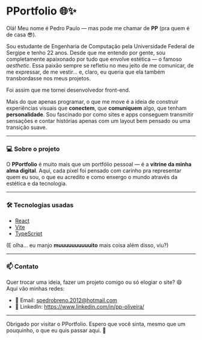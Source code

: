 # PPortfolio 🌐✨

Olá! Meu nome é Pedro Paulo — mas pode me chamar de **PP** (pra quem é de casa 😎).

Sou estudante de Engenharia de Computação pela Universidade Federal de Sergipe e tenho 22 anos. Desde que me entendo por gente, sou completamente apaixonado por tudo que envolve estética — o famoso _aesthetic_. Essa paixão sempre se refletiu no meu jeito de me comunicar, de me expressar, de me vestir... e, claro, eu queria que ela também transbordasse nos meus projetos.

Foi assim que me tornei desenvolvedor front-end.

Mais do que apenas programar, o que me move é a ideia de construir experiências visuais que **conectem**, que **comuniquem** algo, que tenham **personalidade**. Sou fascinado por como sites e apps conseguem transmitir sensações e contar histórias apenas com um layout bem pensado ou uma transição suave.

---

### 💻 Sobre o projeto

O **PPortfolio** é muito mais que um portfólio pessoal — é a **vitrine da minha alma digital**. Aqui, cada pixel foi pensado com carinho pra representar quem eu sou, o que eu acredito e como enxergo o mundo através da estética e da tecnologia.

---

### 🛠️ Tecnologias usadas

- [React](https://reactjs.org/)
- [Vite](https://vitejs.dev/)
- [TypeScript](https://www.typescriptlang.org/)

(E olha... eu manjo **muuuuuuuuuuito** mais coisa além disso, viu?)

---

### 📫 Contato

Quer trocar uma ideia, fazer um projeto comigo ou só elogiar o site? 😄  
Aqui vão minhas redes:

- 📧 Email: spedrobreno.2012@hotmail.com
- 💼 LinkedIn: https://www.linkedin.com/in/pp-oliveira/

---

Obrigado por visitar o PPortfolio. Espero que você sinta, mesmo que um pouquinho, o que eu quis passar aqui. 💜
